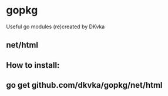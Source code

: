 # gopkg
Useful go modules (re)created by DKvka

## net/html
How to install:
----------
go get github.com/dkvka/gopkg/net/html
----------
